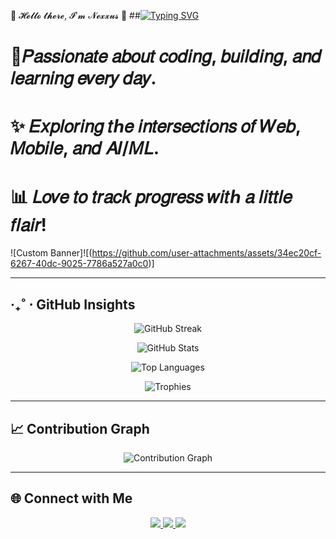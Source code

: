 🎐 𝓗𝓮𝓵𝓵𝓸 𝓽𝓱𝓮𝓻𝓮, 𝓘'𝓶 𝓝𝓮𝔁𝔁𝓾𝓼 🌸 
##[![Typing SVG](https://readme-typing-svg.herokuapp.com?font=Poppins&weight=800&pause=1000&color=4DC3F7&width=435&lines=%F0%9F%8C%B8+Crafting+code+like+cherry+blossoms+in+the+spring+%F0%9F%8C%B8;%E2%9C%A8+nexxus314+%7C+Turning+ideas+into+elegant+solutions+%E2%9C%A8;%F0%9F%8C%B8+nexxus314+%7C+Embracing+growth%2C+one+commit+at+a+time+%F0%9F%8C%B8)](https://git.io/typing-svg)
# 🎎𝑃𝑎𝑠𝑠𝑖𝑜𝑛𝑎𝑡𝑒 𝑎𝑏𝑜𝑢𝑡 𝑐𝑜𝑑𝑖𝑛𝑔, 𝑏𝑢𝑖𝑙𝑑𝑖𝑛𝑔, 𝑎𝑛𝑑 𝑙𝑒𝑎𝑟𝑛𝑖𝑛𝑔 𝑒𝑣𝑒𝑟𝑦 𝑑𝑎𝑦.
# ✨ 𝐸𝑥𝑝𝑙𝑜𝑟𝑖𝑛𝑔 𝑡ℎ𝑒 𝑖𝑛𝑡𝑒𝑟𝑠𝑒𝑐𝑡𝑖𝑜𝑛𝑠 𝑜𝑓 **𝑊𝑒𝑏, 𝑀𝑜𝑏𝑖𝑙𝑒, 𝑎𝑛𝑑 𝐴𝐼/𝑀𝐿**.
# 📊 𝐿𝑜𝑣𝑒 𝑡𝑜 𝑡𝑟𝑎𝑐𝑘 𝑝𝑟𝑜𝑔𝑟𝑒𝑠𝑠 𝑤𝑖𝑡ℎ 𝑎 𝑙𝑖𝑡𝑡𝑙𝑒 𝑓𝑙𝑎𝑖𝑟!  
![Custom Banner]![(https://github.com/user-attachments/assets/34ec20cf-6267-40dc-9025-7786a527a0c0)]



---

##  ‧₊˚ ⋅ GitHub Insights  

<!-- Streak Stats -->
<p align="center">
  <img src="https://streak-stats.demolab.com?user=nexxus314&theme=radical&hide_border=true" alt="GitHub Streak"/>
</p>

<!-- GitHub Stats -->
<p align="center">
  <img src="https://github-readme-stats.vercel.app/api?username=nexxus314&show_icons=true&theme=radical&hide_border=true" alt="GitHub Stats"/>
</p>

<!-- Top Languages -->
<p align="center">
  <img src="https://github-readme-stats.vercel.app/api/top-langs/?username=nexxus314&layout=compact&theme=radical&hide_border=true" alt="Top Languages"/>
</p>

<!-- Trophies -->
<p align="center">
  <img src="https://github-profile-trophy.vercel.app/?username=nexxus314&theme=radical&no-frame=true&no-bg=true&margin-w=5" alt="Trophies"/>
</p>

---

## 📈 Contribution Graph  

<p align="center">
  <img src="https://github-readme-activity-graph.vercel.app/graph?username=nexxus314&theme=redical&hide_border=true" alt="Contribution Graph"/>
</p>

---

## 🌐 Connect with Me  

<p align="center">
<a href="https://github.com/nexxus314">
  <img src="https://img.shields.io/badge/GitHub-181717?style=for-the-badge&logo=github" />
</a>
<a href="https://www.linkedin.com/in/YOUR-LINK">
  <img src="https://img.shields.io/badge/LinkedIn-0A66C2?style=for-the-badge&logo=linkedin" />
</a>
<a href="mailto:YOUR-EMAIL">
  <img src="https://img.shields.io/badge/Email-D14836?style=for-the-badge&logo=gmail&logoColor=white" />
</a>
</p>

